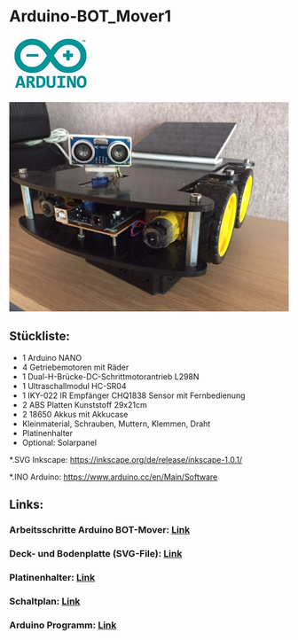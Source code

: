 # Arduino-BOT_Mover1
![ardu](https://github.com/frankyhub/png/blob/master/ardu.png)

![BOT](https://github.com/frankyhub/Arduino-BOT_Mover1/blob/master/Botmov.JPG)

## Stückliste:

- 1 Arduino NANO
- 4 Getriebemotoren mit Räder
- 1 Dual-H-Brücke-DC-Schrittmotorantrieb L298N
- 1 Ultraschallmodul HC-SR04 
- 1 IKY-022 IR Empfänger CHQ1838 Sensor mit Fernbedienung
- 2 ABS Platten Kunststoff 29x21cm
- 2 18650 Akkus mit Akkucase
- Kleinmaterial, Schrauben, Muttern, Klemmen, Draht
- Platinenhalter
- Optional: Solarpanel

*.SVG Inkscape: https://inkscape.org/de/release/inkscape-1.0.1/ 

*.INO Arduino: https://www.arduino.cc/en/Main/Software

## Links:

### Arbeitsschritte Arduino BOT-Mover: [Link](https://github.com/frankyhub/Arduino-BOT_Mover1/blob/master/Arbeitsschritte%20Arduino%20Bot.pdf)

### Deck- und Bodenplatte (SVG-File): [Link](https://github.com/frankyhub/Arduino-BOT_Mover1)

### Platinenhalter: [Link](https://github.com/frankyhub/openscad-Beispiele/tree/master/008%20Platinenhalter)

### Schaltplan: [Link](https://github.com/frankyhub/Arduino-BOT_Mover1/blob/master/Schaltplan%20Nano%20V2.pdf)

### Arduino Programm: [Link](https://github.com/frankyhub/Arduino-BOT_Mover1/blob/master/Mover1_V1-ARDUINO_Files.zip)





